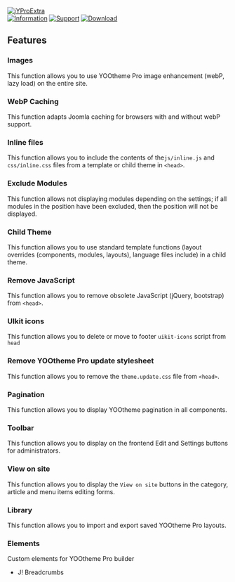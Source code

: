 [![jYProExtra](https://www.septdir.com/images/solutions/projects/2/en-GB/cover.jpg)](https://www.septdir.com/solutions/joomla/plugins/jyproextra)  
[![Information](https://img.shields.io/badge/information--0.svg?style=for-the-badge&colorA=555&colorB=555&logoWidth=20)](https://www.septdir.com/solutions/joomla/plugins/jyproextra)
[![Support](https://img.shields.io/badge/support--0.svg?style=for-the-badge&colorA=555&colorB=555&logoWidth=20)](https://www.septdir.com/support#solution=jyproextra)
[![Download](https://img.shields.io/github/release/SeptdirWorkshop/jYProExtra.svg?style=for-the-badge&colorA=555&colorB=1e87f0&label=download)](https://www.septdir.com/solutions/download?element=plg_system_jyproextra)

## Features
### Images
This function allows you to use YOOtheme Pro image enhancement (webP, lazy load) on the entire site.

### WebP Caching
This function adapts Joomla caching for browsers with and without webP support.

### Inline files
This function allows you to include the contents of the`js/inline.js` and `css/inline.css` files from a template or child theme in `<head>`.

### Exclude Modules
This function allows not displaying modules depending on the settings; if all modules in the position have been excluded, then the position will not be displayed.

### Child Theme
This function allows you to use standard template functions (layout overrides (components, modules, layouts), language files include) in a child theme.

### Remove JavaScript
This function allows you to remove obsolete JavaScript (jQuery, bootstrap) from `<head>`.

### UIkit icons
This function allows you to delete or move to footer `uikit-icons` script from `head`

### Remove YOOtheme Pro update stylesheet
This function allows you to remove the `theme.update.css` file from `<head>`.

### Pagination
This function allows you to display YOOtheme pagination in all components.

### Toolbar
This function allows you to display on the frontend Edit and Settings buttons for administrators.

### View on site
This function allows you to display the `View on site` buttons in the category, article and menu items editing forms.

### Library
This function allows you to import and export saved YOOtheme Pro layouts.

### Elements
Custom elements for YOOtheme Pro builder
* J! Breadcrumbs
